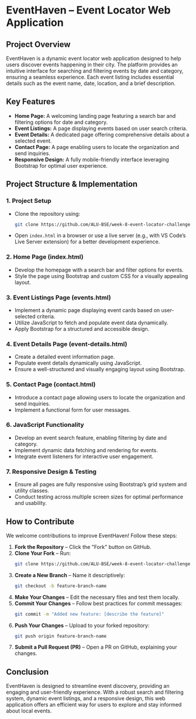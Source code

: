 # **EventHaven – Event Locator Web Application**  

## **Project Overview**  
EventHaven is a dynamic event locator web application designed to help users discover events happening in their city. The platform provides an intuitive interface for searching and filtering events by date and category, ensuring a seamless experience. Each event listing includes essential details such as the event name, date, location, and a brief description.  

## **Key Features**  
- **Home Page:** A welcoming landing page featuring a search bar and filtering options for date and category.  
- **Event Listings:** A page displaying events based on user search criteria.  
- **Event Details:** A dedicated page offering comprehensive details about a selected event.  
- **Contact Page:** A page enabling users to locate the organization and send inquiries.  
- **Responsive Design:** A fully mobile-friendly interface leveraging Bootstrap for optimal user experience.  

## **Project Structure & Implementation**  

### **1. Project Setup**  
- Clone the repository using:  
  ```bash
  git clone https://github.com/ALU-BSE/week-8-event-locator-challenge-Daniel-IRYIVUZE.git
  ```
- Open `index.html` in a browser or use a live server (e.g., with VS Code’s Live Server extension) for a better development experience.  

### **2. Home Page (index.html)**  
- Develop the homepage with a search bar and filter options for events.  
- Style the page using Bootstrap and custom CSS for a visually appealing layout.  

### **3. Event Listings Page (events.html)**  
- Implement a dynamic page displaying event cards based on user-selected criteria.  
- Utilize JavaScript to fetch and populate event data dynamically.  
- Apply Bootstrap for a structured and accessible design.  

### **4. Event Details Page (event-details.html)**  
- Create a detailed event information page.  
- Populate event details dynamically using JavaScript.  
- Ensure a well-structured and visually engaging layout using Bootstrap.  

### **5. Contact Page (contact.html)**  
- Introduce a contact page allowing users to locate the organization and send inquiries.  
- Implement a functional form for user messages.  

### **6. JavaScript Functionality**  
- Develop an event search feature, enabling filtering by date and category.  
- Implement dynamic data fetching and rendering for events.  
- Integrate event listeners for interactive user engagement.  

### **7. Responsive Design & Testing**  
- Ensure all pages are fully responsive using Bootstrap’s grid system and utility classes.  
- Conduct testing across multiple screen sizes for optimal performance and usability.  

## **How to Contribute**  
We welcome contributions to improve EventHaven! Follow these steps:  

1. **Fork the Repository** – Click the "Fork" button on GitHub.  
2. **Clone Your Fork** – Run:  
   ```bash
   git clone https://github.com/ALU-BSE/week-8-event-locator-challenge-Daniel-IRYIVUZE.git
   ```
3. **Create a New Branch** – Name it descriptively:  
   ```bash
   git checkout -b feature-branch-name
   ```
4. **Make Your Changes** – Edit the necessary files and test them locally.  
5. **Commit Your Changes** – Follow best practices for commit messages:  
   ```bash
   git commit -m "Added new feature: [describe the feature]"
   ```
6. **Push Your Changes** – Upload to your forked repository:  
   ```bash
   git push origin feature-branch-name
   ```
7. **Submit a Pull Request (PR)** – Open a PR on GitHub, explaining your changes.  

## **Conclusion**  
EventHaven is designed to streamline event discovery, providing an engaging and user-friendly experience. With a robust search and filtering system, dynamic event listings, and a responsive design, this web application offers an efficient way for users to explore and stay informed about local events.  
